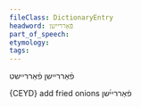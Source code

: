 ```yaml
---
fileClass: DictionaryEntry
headword: פֿאַרריישן
part_of_speech: 
etymology: 
tags: 
---
```

פֿאַרריישן
פֿאַרריישט

{CEYD}
add fried onions פֿאַרריי֜שן



